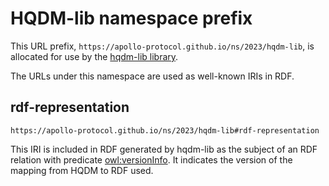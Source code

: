 # HQDM-lib namespace prefix

This URL prefix, `https://apollo-protocol.github.io/ns/2023/hqdm-lib`,
is allocated for use by the [hqdm-lib
library](https://github.com/Apollo-Protocol/hqdm-lib).

The URLs under this namespace are used as well-known IRIs in RDF.

## rdf-representation

    https://apollo-protocol.github.io/ns/2023/hqdm-lib#rdf-representation

This IRI is included in RDF generated by hqdm-lib as the subject of an
RDF relation with predicate
[owl:versionInfo](http://www.w3.org/2002/07/owl#versionInfo). It
indicates the version of the mapping from HQDM to RDF used.
